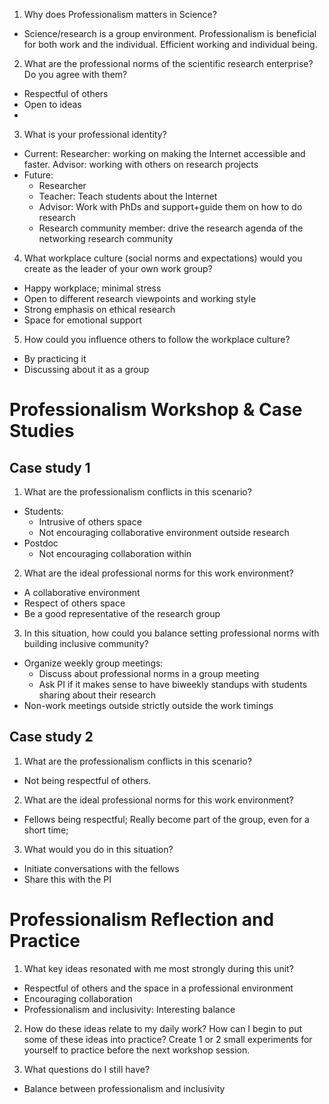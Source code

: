 1. Why does Professionalism matters in Science?
- Science/research is a group environment. Professionalism is beneficial for both work and the individual. Efficient working and individual being. 

2. What are the professional norms of the scientific research enterprise? Do you agree with them?
- Respectful of others
- Open to ideas
- 

3. What is your professional identity?
- Current: 
  Researcher: working on making the Internet accessible and faster. 
  Advisor: working with others on research projects 
- Future: 
  - Researcher
  - Teacher: Teach students about the Internet
  - Advisor: Work with PhDs and support+guide them on how to do research
  - Research community member: drive the research agenda of the networking research community

4. What workplace culture (social norms and expectations) would you create as the leader of your own work group?
- Happy workplace; minimal stress
- Open to different research viewpoints and working style
- Strong emphasis on ethical research
- Space for emotional support 

5. How could you influence others to follow the workplace culture?
- By practicing it
- Discussing about it as a group


# Professionalism Workshop & Case Studies

## Case study 1 
1. What are the professionalism conflicts in this scenario?
- Students: 
  - Intrusive of others space
  - Not encouraging collaborative environment outside research  
- Postdoc
  - Not encouraging collaboration within

2. What are the ideal professional norms for this work environment?
- A collaborative environment
- Respect of others space
- Be a good representative of the research group

3. In this situation, how could you balance setting professional norms with building inclusive community?
- Organize weekly group meetings:
  - Discuss about professional norms in a group meeting
  - Ask PI if it makes sense to have biweekly standups with students sharing about their research
- Non-work meetings outside strictly outside the work timings 

## Case study 2
1. What are the professionalism conflicts in this scenario?
- Not being respectful of others. 

2. What are the ideal professional norms for this work environment?
- Fellows being respectful; Really become part of the group, even for a short time; 

3. What would you do in this situation?
- Initiate conversations with the fellows
- Share this with the PI

# Professionalism Reflection and Practice
1. What key ideas resonated with me most strongly during this unit?
- Respectful of others and the space in a professional environment
- Encouraging collaboration
- Professionalism and inclusivity: Interesting balance


2. How do these ideas relate to my daily work? How can I begin to put some of these ideas into practice?  Create 1 or 2 small experiments for yourself to practice before the next workshop session.


3. What questions do I still have?
- Balance between professionalism and inclusivity


